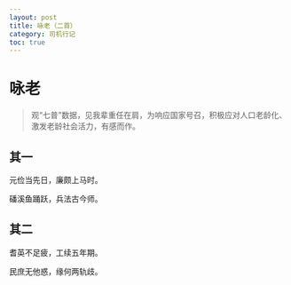 ```yaml
---
layout: post
title: 咏老（二首）
category: 司机行记
toc: true
---
```


# 咏老

> 观“七普”数据，见我辈重任在肩，为响应国家号召，积极应对人口老龄化、激发老龄社会活力，有感而作。

## 其一

元俭当先日，廉颇上马时。

磻溪鱼踊跃，兵法古今师。

## 其二

耆英不足疲，工续五年期。

民庶无他惑，缘何两轨歧。